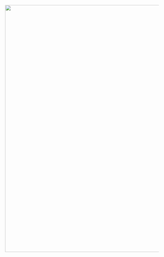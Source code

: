 <img src="https://content.pstmn.io/d4298589-6132-4b66-93f8-9ad0a185c431/aW1hZ2UucG5n" width="1504" height="812">